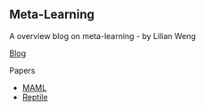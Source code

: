 ## Meta-Learning

A overview blog on meta-learning - by Lilian Weng

[Blog](https://lilianweng.github.io/lil-log/2018/11/30/meta-learning.html#maml)

Papers

- [MAML](https://arxiv.org/pdf/1703.03400.pdf)
- [Reptile](https://arxiv.org/pdf/1803.02999.pdf)

